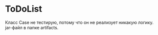 # ToDoList
Класс Case не тестирую, потому что он не реализует никакую логику. jar-файл в папке artifacts.
